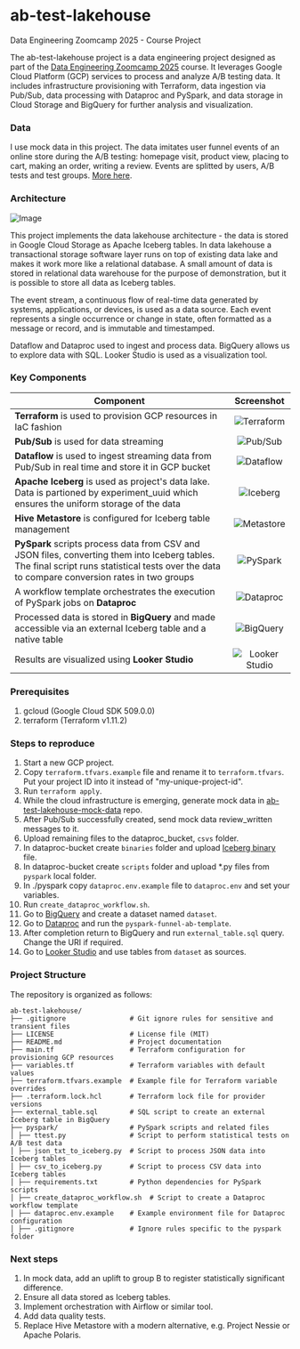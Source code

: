 # ab-test-lakehouse
Data Engineering Zoomcamp 2025 - Course Project

The ab-test-lakehouse project is a data engineering project designed as part of the [Data Engineering Zoomcamp 2025](https://github.com/DataTalksClub/data-engineering-zoomcamp) course. It leverages Google Cloud Platform (GCP) services to process and analyze A/B testing data. It includes infrastructure provisioning with Terraform, data ingestion via Pub/Sub, data processing with Dataproc and PySpark, and data storage in Cloud Storage and BigQuery for further analysis and visualization.

### Data

I use mock data in this project. The data imitates user funnel events of an online store during the A/B testing: homepage visit, product view, placing to cart, making an order, writing a review. Events are splitted by users, A/B tests and test groups. [More here](https://github.com/nikolai-neustroev/ab-test-lakehouse-mock-data).

### Architecture

![Image](https://github.com/user-attachments/assets/2d4054a4-1feb-45af-8515-caae30544580 "Architecture")

This project implements the data lakehouse architecture - the data is stored in Google Cloud Storage as Apache Iceberg tables. In data lakehouse a transactional storage software layer runs on top of existing data lake and makes it work more like a relational database. A small amount of data is stored in relational data warehouse for the purpose of demonstration, but it is possible to store all data as Iceberg tables.

The event stream, a continuous flow of real-time data generated by systems, applications, or devices, is used as a data source. Each event represents a single occurrence or change in state, often formatted as a message or record, and is immutable and timestamped.

Dataflow and Dataproc used to ingest and process data. BigQuery allows us to explore data with SQL. Looker Studio is used as a visualization tool.

### Key Components

| **Component** | **Screenshot** |
|---|:---:|
| **Terraform** is used to provision GCP resources in IaC fashion | ![](https://github.com/user-attachments/assets/e325f5b4-182f-4b48-9ce2-c263a4a3cefb "Terraform") |
| **Pub/Sub** is used for data streaming | ![](https://github.com/user-attachments/assets/8495ee27-ebbf-4a1d-bc46-2f557aaad80e "Pub/Sub") |
| **Dataflow** is used to ingest streaming data from Pub/Sub in real time and store it in GCP bucket | ![](https://github.com/user-attachments/assets/e2bf1fa0-2644-4ddd-ba15-5e0107edfd29 "Dataflow") |
| **Apache Iceberg** is used as project's data lake. Data is partioned by experiment_uuid which ensures the uniform storage of the data | ![](https://github.com/user-attachments/assets/36e5109f-b8f6-473b-8327-1212daf91f88 "Iceberg") |
| **Hive Metastore** is configured for Iceberg table management | ![](https://github.com/user-attachments/assets/b1060461-fa65-44d8-bf6a-2546e2c0fff6 "Metastore") |
| **PySpark** scripts process data from CSV and JSON files, converting them into Iceberg tables. The final script runs statistical tests over the data to compare conversion rates in two groups | ![](https://github.com/user-attachments/assets/a2d68ea6-75b8-4d50-ba4c-afd7144fd000 "PySpark") |
| A workflow template orchestrates the execution of PySpark jobs on **Dataproc** | ![](https://github.com/user-attachments/assets/30ae41bd-ae38-43b2-8217-884d8ec7ef34 "Dataproc") |
| Processed data is stored in **BigQuery** and made accessible via an external Iceberg table and a native table | ![](https://github.com/user-attachments/assets/67cabf23-751a-4ea7-8c08-b1882f1bb214 "BigQuery") |
| Results are visualized using **Looker Studio** | ![](https://github.com/user-attachments/assets/a77a9d5f-7c73-4f8e-804d-d0addc5d1d2e "Looker Studio") |

### Prerequisites
1. gcloud (Google Cloud SDK 509.0.0)
2. terraform (Terraform v1.11.2)

### Steps to reproduce
1. Start a new GCP project. 
2. Copy `terraform.tfvars.example` file and rename it to `terraform.tfvars`. Put your project ID into it instead of "my-unique-project-id".
3. Run `terraform apply`.
4. While the cloud infrastructure is emerging, generate mock data in [ab-test-lakehouse-mock-data](https://github.com/nikolai-neustroev/ab-test-lakehouse-mock-data) repo.
5. After Pub/Sub successfully created, send mock data review_written messages to it.
6. Upload remaining files to the dataproc_bucket, `csvs` folder.
7. In dataproc-bucket create `binaries` folder and upload [Iceberg binary](https://search.maven.org/remotecontent?filepath=org/apache/iceberg/iceberg-spark-runtime-3.5_2.12/1.8.1/iceberg-spark-runtime-3.5_2.12-1.8.1.jar) file.
8. In dataproc-bucket create `scripts` folder and upload *.py files from `pyspark` local folder.
9. In ./pyspark copy `dataproc.env.example` file to `dataproc.env` and set your variables.
10. Run `create_dataproc_workflow.sh`.
11. Go to [BigQuery](https://console.cloud.google.com/bigquery) and create a dataset named `dataset`.
12. Go to [Dataproc](https://console.cloud.google.com/dataproc/workflows/templates) and run the `pyspark-funnel-ab-template`.
13. After completion return to BigQuery and run `external_table.sql` query. Change the URI if required.
14. Go to [Looker Studio](https://lookerstudio.google.com/) and use tables from `dataset` as sources.

### Project Structure

The repository is organized as follows:

```
ab-test-lakehouse/ 
├── .gitignore                # Git ignore rules for sensitive and transient files 
├── LICENSE                   # License file (MIT) 
├── README.md                 # Project documentation 
├── main.tf                   # Terraform configuration for provisioning GCP resources 
├── variables.tf              # Terraform variables with default values 
├── terraform.tfvars.example  # Example file for Terraform variable overrides 
├── .terraform.lock.hcl       # Terraform lock file for provider versions 
├── external_table.sql        # SQL script to create an external Iceberg table in BigQuery 
├── pyspark/                  # PySpark scripts and related files 
│ ├── ttest.py                # Script to perform statistical tests on A/B test data 
│ ├── json_txt_to_iceberg.py  # Script to process JSON data into Iceberg tables 
│ ├── csv_to_iceberg.py       # Script to process CSV data into Iceberg tables 
│ ├── requirements.txt        # Python dependencies for PySpark scripts 
│ ├── create_dataproc_workflow.sh  # Script to create a Dataproc workflow template 
│ ├── dataproc.env.example    # Example environment file for Dataproc configuration 
│ ├── .gitignore              # Ignore rules specific to the pyspark folder 
```

### Next steps

1. In mock data, add an uplift to group B to register statistically significant difference.
2. Ensure all data stored as Iceberg tables.
3. Implement orchestration with Airflow or similar tool.
4. Add data quality tests.
5. Replace Hive Metastore with a modern alternative, e.g. Project Nessie or Apache Polaris.
